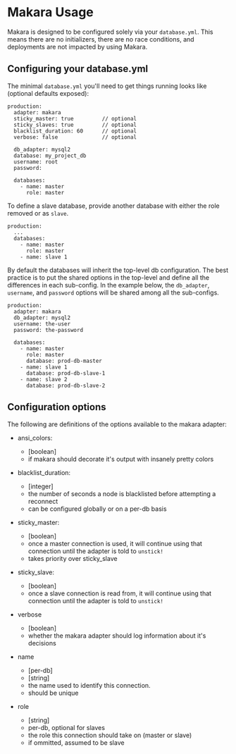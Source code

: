 # Makara Usage

Makara is designed to be configured solely via your `database.yml`. This means there are no initializers, there are no race conditions, and deployments are not impacted by using Makara.

## Configuring your database.yml

The minimal `database.yml` you'll need to get things running looks like (optional defaults exposed):

    production:
      adapter: makara
      sticky_master: true         // optional
      sticky_slaves: true         // optional
      blacklist_duration: 60      // optional
      verbose: false              // optional

      db_adapter: mysql2
      database: my_project_db
      username: root
      password: 

      databases:
        - name: master
          role: master

To define a slave database, provide another database with either the role removed or as `slave`.

    production:
      ...
      databases:
        - name: master
          role: master
        - name: slave 1

By default the databases will inherit the top-level db configuration. The best practice is to put the shared options in the top-level and define all the differences in each sub-config. In the example below, the `db_adapter`, `username`, and `password` options will be shared among all the sub-configs.

    production:
      adapter: makara
      db_adapter: mysql2
      username: the-user
      password: the-password

      databases:
        - name: master
          role: master
          database: prod-db-master
        - name: slave 1
          database: prod-db-slave-1
        - name: slave 2
          database: prod-db-slave-2

## Configuration options

The following are definitions of the options available to the makara adapter:

* ansi_colors:
  - [boolean]
  - if makara should decorate it's output with insanely pretty colors

* blacklist_duration:
  - [integer]
  - the number of seconds a node is blacklisted before attempting a reconnect
  - can be configured globally or on a per-db basis

* sticky_master:
  - [boolean]
  - once a master connection is used, it will continue using that connection until the adapter is told to `unstick!`
  - takes priority over sticky_slave

* sticky_slave:
  - [boolean]
  - once a slave connection is read from, it will continue using that connection until the adapter is told to `unstick!`

* verbose
  - [boolean]
  - whether the makara adapter should log information about it's decisions

* name
  - [per-db]
  - [string]
  - the name used to identify this connection. 
  - should be unique

* role
  - [string]
  - per-db, optional for slaves
  - the role this connection should take on (master or slave)
  - if ommitted, assumed to be slave
